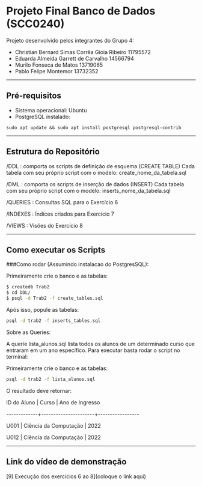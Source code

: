 # Projeto Final Banco de Dados (SCC0240)
Projeto desenvolvido pelos integrantes do Grupo 4:

- Christian Bernard Simas Corrêa Gioia Ribeiro 11795572
- Eduarda Almeida Garrett de Carvalho 14566794
- Murilo Fonseca de Matos 13719065
- Pablo Felipe Montemor 13732352
___________________________________________________________________
## Pré-requisitos
- Sistema operacional: Ubuntu
- PostgreSQL instalado:
```
sudo apt update && sudo apt install postgresql postgresql-contrib
```
___________________________________________________________________
## Estrutura do Repositório
/DDL : comporta os scripts de definição de esquema (CREATE TABLE)
Cada tabela com seu próprio script com o modelo: create_nome_da_tabela.sql

/DML : comporta os scripts de inserção de dados (INSERT)
Cada tabela com seu próprio script com o modelo: inserts_nome_da_tabela.sql

/QUERIES : Consultas SQL para o Exercício 6

/INDEXES : Índices criados para Exercício 7

/VIEWS : Visões do Exercício 8
___________________________________________________________________
## Como executar os Scripts

###Como rodar (Assumindo instalacao do PostgresSQL):

Primeiramente crie o banco e as tabelas:
```bash
$ createdb Trab2
$ cd DDL/
$ psql -d Trab2 -f create_tables.sql
```
Após isso, popule as tabelas:

```bash
psql -d trab2 -f inserts_tables.sql
```

Sobre as Queries:

A querie lista_alunos.sql lista todos os alunos de um determinado curso que
entraram em um ano específico. Para executar basta rodar o script no terminal:

Primeiramente crie o banco e as tabelas:
```bash
psql -d trab2 -f lista_alunos.sql
```
O resultado deve retornar:

ID do Aluno  | Curso                 | Ano de Ingresso

-------------+----------------------+-----------------

 U001        | Ciência da Computação |            2022
 
 U012        | Ciência da Computação |            2022

___________________________________________________________________

## Link do vídeo de demonstração
[9) Execução dos exercícios 6 ao 8](coloque o link aqui)
